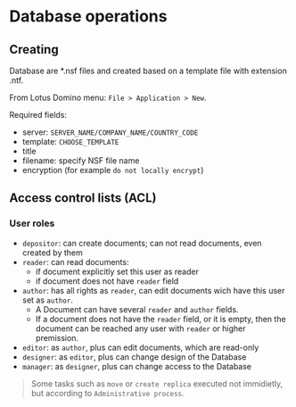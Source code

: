 # Database operations

## Creating
Database are \*.nsf files and created based on a template file with extension \.ntf.

From Lotus Domino menu: ```File > Application > New```.

Required fields:
- server: ```SERVER_NAME/COMPANY_NAME/COUNTRY_CODE```
- template: ```CHOOSE_TEMPLATE```
- title
- filename: specify NSF file name
- encryption (for example ```do not locally encrypt```)

## Access control lists (ACL)

### User roles
- ```depositor```: can create documents; can not read documents, even created by them
- ```reader```: can read documents:
  - if document explicitly set this user as reader
  - if document does not have ```reader``` field
- ```author```: has all rights as ```reader```, can edit documents wich have this user set as ```author```.
  - A Document can have several ```reader``` and ```author``` fields.
  - If a document does not have the ```reader``` field, or it is empty, then the document can be reached any user with ```reader``` or higher premission.
- ```editor```: as ```author```, plus can edit documents, which are read-only
- ```designer```: as ```editor```, plus can change design of the Database
- ```manager```: as ```designer```, plus can change access to the Database

> Some tasks such as ```move``` or ```create replica``` executed not immidietly, but according to ```Administrative process```.
